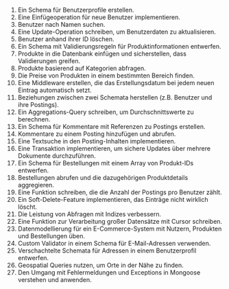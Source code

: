 1. Ein Schema für Benutzerprofile erstellen.
1. Eine Einfügeoperation für neue Benutzer implementieren.
1. Benutzer nach Namen suchen.
1. Eine Update-Operation schreiben, um Benutzerdaten zu aktualisieren.
1. Benutzer anhand ihrer ID löschen.
1. Ein Schema mit Validierungsregeln für Produktinformationen entwerfen.
1. Produkte in die Datenbank einfügen und sicherstellen, dass Validierungen greifen.
1. Produkte basierend auf Kategorien abfragen.
1. Die Preise von Produkten in einem bestimmten Bereich finden.
1. Eine Middleware erstellen, die das Erstellungsdatum bei jedem neuen Eintrag automatisch setzt.
1. Beziehungen zwischen zwei Schemata herstellen (z.B. Benutzer und ihre Postings).
1. Ein Aggregations-Query schreiben, um Durchschnittswerte zu berechnen.
1. Ein Schema für Kommentare mit Referenzen zu Postings erstellen.
1. Kommentare zu einem Posting hinzufügen und abrufen.
1. Eine Textsuche in den Posting-Inhalten implementieren.
1. Eine Transaktion implementieren, um sichere Updates über mehrere Dokumente durchzuführen.
1. Ein Schema für Bestellungen mit einem Array von Produkt-IDs entwerfen.
1. Bestellungen abrufen und die dazugehörigen Produktdetails aggregieren.
1. Eine Funktion schreiben, die die Anzahl der Postings pro Benutzer zählt.
1. Ein Soft-Delete-Feature implementieren, das Einträge nicht wirklich löscht.
1. Die Leistung von Abfragen mit Indizes verbessern.
1. Eine Funktion zur Verarbeitung großer Datensätze mit Cursor schreiben.
1. Datenmodellierung für ein E-Commerce-System mit Nutzern, Produkten und Bestellungen üben.
1. Custom Validator in einem Schema für E-Mail-Adressen verwenden.
1. Verschachtelte Schemata für Adressen in einem Benutzerprofil entwerfen.
1. Geospatial Queries nutzen, um Orte in der Nähe zu finden.
1. Den Umgang mit Fehlermeldungen und Exceptions in Mongoose verstehen und anwenden.